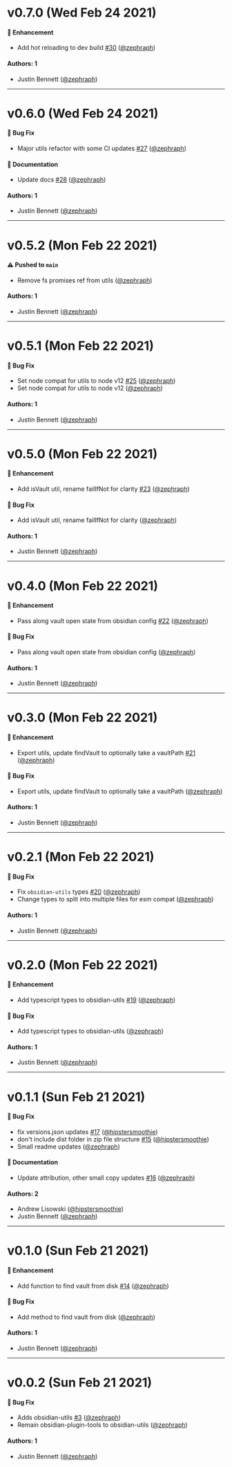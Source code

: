 # v0.7.0 (Wed Feb 24 2021)

#### 🚀 Enhancement

- Add hot reloading to dev build [#30](https://github.com/zephraph/obsidian-tools/pull/30) ([@zephraph](https://github.com/zephraph))

#### Authors: 1

- Justin Bennett ([@zephraph](https://github.com/zephraph))

---

# v0.6.0 (Wed Feb 24 2021)

#### 🐛 Bug Fix

- Major utils refactor with some CI updates [#27](https://github.com/zephraph/obsidian-tools/pull/27) ([@zephraph](https://github.com/zephraph))

#### 📝 Documentation

- Update docs [#28](https://github.com/zephraph/obsidian-tools/pull/28) ([@zephraph](https://github.com/zephraph))

#### Authors: 1

- Justin Bennett ([@zephraph](https://github.com/zephraph))

---

# v0.5.2 (Mon Feb 22 2021)

#### ⚠️ Pushed to `main`

- Remove fs promises ref from utils ([@zephraph](https://github.com/zephraph))

#### Authors: 1

- Justin Bennett ([@zephraph](https://github.com/zephraph))

---

# v0.5.1 (Mon Feb 22 2021)

#### 🐛 Bug Fix

- Set node compat for utils to node v12 [#25](https://github.com/zephraph/obsidian-tools/pull/25) ([@zephraph](https://github.com/zephraph))
- Set node compat for utils to node v12 ([@zephraph](https://github.com/zephraph))

#### Authors: 1

- Justin Bennett ([@zephraph](https://github.com/zephraph))

---

# v0.5.0 (Mon Feb 22 2021)

#### 🚀 Enhancement

- Add isVault util, rename failIfNot for clarity [#23](https://github.com/zephraph/obsidian-tools/pull/23) ([@zephraph](https://github.com/zephraph))

#### 🐛 Bug Fix

- Add isVault util, rename failIfNot for clarity ([@zephraph](https://github.com/zephraph))

#### Authors: 1

- Justin Bennett ([@zephraph](https://github.com/zephraph))

---

# v0.4.0 (Mon Feb 22 2021)

#### 🚀 Enhancement

- Pass along vault open state from obsidian config [#22](https://github.com/zephraph/obsidian-tools/pull/22) ([@zephraph](https://github.com/zephraph))

#### 🐛 Bug Fix

- Pass along vault open state from obsidian config ([@zephraph](https://github.com/zephraph))

#### Authors: 1

- Justin Bennett ([@zephraph](https://github.com/zephraph))

---

# v0.3.0 (Mon Feb 22 2021)

#### 🚀 Enhancement

- Export utils, update findVault to optionally take a vaultPath [#21](https://github.com/zephraph/obsidian-tools/pull/21) ([@zephraph](https://github.com/zephraph))

#### 🐛 Bug Fix

- Export utils, update findVault to optionally take a vaultPath ([@zephraph](https://github.com/zephraph))

#### Authors: 1

- Justin Bennett ([@zephraph](https://github.com/zephraph))

---

# v0.2.1 (Mon Feb 22 2021)

#### 🐛 Bug Fix

- Fix `obsidian-utils` types [#20](https://github.com/zephraph/obsidian-tools/pull/20) ([@zephraph](https://github.com/zephraph))
- Change types to split into multiple files for esm compat ([@zephraph](https://github.com/zephraph))

#### Authors: 1

- Justin Bennett ([@zephraph](https://github.com/zephraph))

---

# v0.2.0 (Mon Feb 22 2021)

#### 🚀 Enhancement

- Add typescript types to obsidian-utils [#19](https://github.com/zephraph/obsidian-tools/pull/19) ([@zephraph](https://github.com/zephraph))

#### 🐛 Bug Fix

- Add typescript types to obsidian-utils ([@zephraph](https://github.com/zephraph))

#### Authors: 1

- Justin Bennett ([@zephraph](https://github.com/zephraph))

---

# v0.1.1 (Sun Feb 21 2021)

#### 🐛 Bug Fix

- fix versions.json updates [#17](https://github.com/zephraph/obsidian-tools/pull/17) ([@hipstersmoothie](https://github.com/hipstersmoothie))
- don't include dist folder in zip file structure [#15](https://github.com/zephraph/obsidian-tools/pull/15) ([@hipstersmoothie](https://github.com/hipstersmoothie))
- Small readme updates ([@zephraph](https://github.com/zephraph))

#### 📝 Documentation

- Update attribution, other small copy updates [#16](https://github.com/zephraph/obsidian-tools/pull/16) ([@zephraph](https://github.com/zephraph))

#### Authors: 2

- Andrew Lisowski ([@hipstersmoothie](https://github.com/hipstersmoothie))
- Justin Bennett ([@zephraph](https://github.com/zephraph))

---

# v0.1.0 (Sun Feb 21 2021)

#### 🚀 Enhancement

- Add function to find vault from disk [#14](https://github.com/zephraph/obsidian-tools/pull/14) ([@zephraph](https://github.com/zephraph))

#### 🐛 Bug Fix

- Add method to find vault from disk ([@zephraph](https://github.com/zephraph))

#### Authors: 1

- Justin Bennett ([@zephraph](https://github.com/zephraph))

---

# v0.0.2 (Sun Feb 21 2021)

#### 🐛 Bug Fix

- Adds obsidian-utils [#3](https://github.com/zephraph/obsidian-tools/pull/3) ([@zephraph](https://github.com/zephraph))
- Remain obsidian-plugin-tools to obsidian-utils ([@zephraph](https://github.com/zephraph))

#### Authors: 1

- Justin Bennett ([@zephraph](https://github.com/zephraph))
